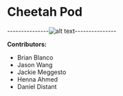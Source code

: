 # Cheetah Pod

---------------![alt text](https://cloud.githubusercontent.com/assets/12603575/8635523/17d9c398-27f4-11e5-8190-7f078239ccdc.jpg)---------------


**Contributors:**
- Brian Blanco
- Jason Wang
- Jackie Meggesto
- Henna Ahmed 
- Daniel Distant


